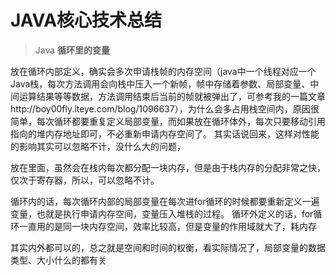 # JAVA核心技术总结


> Java  **循环里的变量**

放在循环内部定义，确实会多次申请栈帧的内存空间（java中一个线程对应一个Java栈，每次方法调用会向栈中压入一个新帧，帧中存储着参数、局部变量、中间运算结果等等数据，方法调用结束后当前的帧就被弹出了，可参考我的一篇文章http://boy00fly.iteye.com/blog/1096637），为什么会多占用栈空间内，原因很简单，每次循环都要重复定义局部变量，而如果放在循环体外，每次只要移动引用指向的堆内存地址即可，不必重新申请内存空间了。
其实话说回来，这样对性能的影响其实可以忽略不计，没什么大的问题，


放在里面，虽然会在栈内每次都分配一块内存，但是由于栈内存的分配非常之快，仅次于寄存器，所以，可以忽略不计。

循环内的话，每次循环内部的局部变量在每次进for循环的时候都要重新定义一遍变量，也就是执行申请内存空间，变量压入堆栈的过程。
循环外定义的话，for循环一直用的是同一块内存空间，效率比较高，但是变量的作用域就大了，耗内存

其实内外都可以的，总之就是空间和时间的权衡，看实际情况了，局部变量的数据类型、大小什么的都有关
